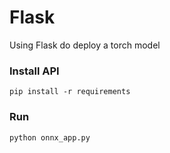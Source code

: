 # Flask
Using Flask do deploy a torch model


### Install API
```
pip install -r requirements
```

### Run
```bash
python onnx_app.py
```
